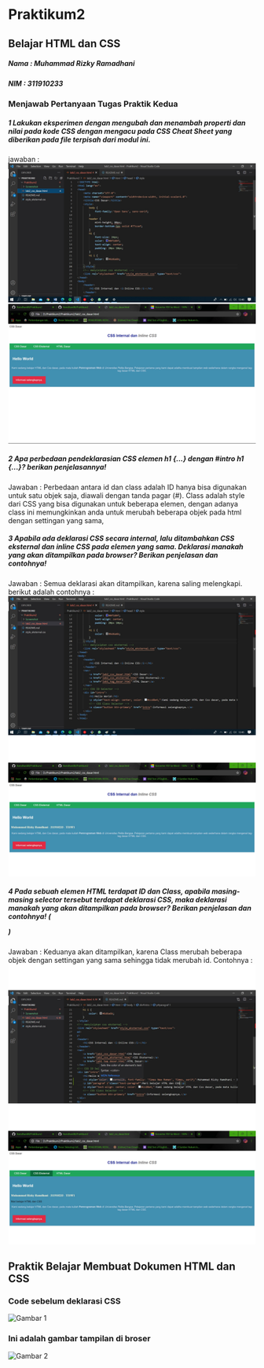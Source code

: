 # Praktikum2
## Belajar HTML dan CSS

##### Nama : Muhammad Rizky Ramadhani
##### NIM : 311910233

### Menjawab Pertanyaan Tugas Praktik Kedua
##### 1 Lakukan eksperimen dengan mengubah dan menambah properti dan nilai pada kode CSS dengan mengacu pada CSS Cheat Sheet yang diberikan pada file terpisah dari modul ini.
jawaban :
![Gambar 3](Screenshot/ss3.jpg)
![Gambar 4](Screenshot/ss4.jpg)
##### 2 Apa perbedaan pendeklarasian CSS elemen h1 {...} dengan #intro h1 {...}? berikan penjelasannya!
Jawaban : Perbedaan antara id dan class adalah ID hanya bisa digunakan untuk satu objek saja, diawali dengan tanda pagar (#). Class adalah style dari CSS yang bisa digunakan untuk beberapa elemen, dengan adanya class ini memungkinkan anda untuk merubah beberapa objek pada html dengan settingan yang sama,

##### 3 Apabila ada deklarasi CSS secara internal, lalu ditambahkan CSS eksternal dan inline CSS pada elemen yang sama. Deklarasi manakah yang akan ditampilkan pada browser? Berikan penjelasan dan contohnya!
Jawaban : Semua deklarasi akan ditampilkan, karena saling melengkapi. berikut adalah contohnya :
![Gambar 5](Screenshot/ss5.jpg)
![Gambar 6](Screenshot/ss6.jpg)

##### 4 Pada sebuah elemen HTML terdapat ID dan Class, apabila masing-masing selector tersebut terdapat deklarasi CSS, maka deklarasi manakah yang akan ditampilkan pada browser? Berikan penjelasan dan contohnya! ( <p id="paragraf-1" class="text-paragraf"> )
Jawaban : Keduanya akan ditampilkan, karena Class merubah beberapa objek dengan settingan yang sama sehingga tidak merubah id. Contohnya :
![Gambar 7](Screenshot/ss7.jpg)
![Gambar 8](Screenshot/ss8.jpg)

## Praktik Belajar Membuat Dokumen HTML dan CSS
### Code sebelum deklarasi CSS
![Gambar 1](Screenshot/ss1.jpg)

### Ini adalah gambar tampilan di broser
![Gambar 2](Screenshot/ss2.jpg)